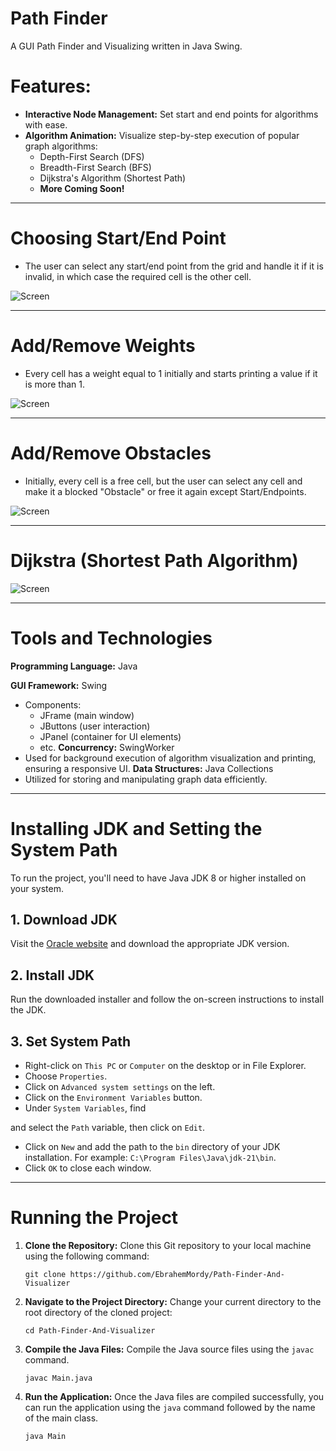 # Path Finder

A GUI Path Finder and Visualizing written in Java Swing.


# Features:

* **Interactive Node Management:** Set start and end points for algorithms with ease.
* **Algorithm Animation:** Visualize step-by-step execution of popular graph algorithms:
    * Depth-First Search (DFS)
    * Breadth-First Search (BFS)
    * Dijkstra's Algorithm (Shortest Path)
    * **More Coming Soon!**


***
# Choosing Start/End Point

- The user can select any start/end point from the grid and handle it if it is invalid, in which case the required cell is the other cell.

![Screen](https://github.com/EbrahemMordy/Path-Finder-And-Visualizer/blob/35636ccbbedd0c4d2d246d545f0a9cb6234304fc/Gifs/1-%20Start%20%26%20End%20Points.gif)

***
# Add/Remove Weights

- Every cell has a weight equal to 1 initially and starts printing a value if it is more than 1.

![Screen](https://github.com/EbrahemMordy/Path-Finder-And-Visualizer/blob/35636ccbbedd0c4d2d246d545f0a9cb6234304fc/Gifs/2-%20Add%20%26%20Remove%20Weights.gif)

***
# Add/Remove Obstacles

- Initially, every cell is a free cell, but the user can select any cell and make it a blocked "Obstacle" or free it again except Start/Endpoints.

![Screen](https://github.com/EbrahemMordy/Path-Finder-And-Visualizer/blob/35636ccbbedd0c4d2d246d545f0a9cb6234304fc/Gifs/3-%20Add%20%26%20Remove%20Obstacles.gif)

***
# Dijkstra (Shortest Path Algorithm)

![Screen](https://github.com/EbrahemMordy/Path-Finder-And-Visualizer/blob/35636ccbbedd0c4d2d246d545f0a9cb6234304fc/Gifs/4-%20Path%20With%20Dijkstra.gif)

***

# Tools and Technologies

**Programming Language:** Java

**GUI Framework:** Swing

* Components:
    * JFrame (main window)
    * JButtons (user interaction)
    * JPanel (container for UI elements)
    * etc.
**Concurrency:** SwingWorker
* Used for background execution of algorithm visualization and printing, ensuring a responsive UI.
**Data Structures:** Java Collections
* Utilized for storing and manipulating graph data efficiently.

***
# Installing JDK and Setting the System Path

To run the project, you'll need to have Java JDK 8 or higher installed on your system.

## 1. Download JDK

Visit the [Oracle website](https://www.oracle.com/java/technologies/downloads/) and download the appropriate JDK version.

## 2. Install JDK

Run the downloaded installer and follow the on-screen instructions to install the JDK.

## 3. Set System Path

- Right-click on `This PC` or `Computer` on the desktop or in File Explorer.
- Choose `Properties`.
- Click on `Advanced system settings` on the left.
- Click on the `Environment Variables` button.
- Under `System Variables`, find

and select the `Path` variable, then click on `Edit`.
- Click on `New` and add the path to the `bin` directory of your JDK installation. For example: `C:\Program Files\Java\jdk-21\bin`.
- Click `OK` to close each window.

***
# Running the Project

1. **Clone the Repository:** Clone this Git repository to your local machine using the following command:
   ```
   git clone https://github.com/EbrahemMordy/Path-Finder-And-Visualizer
   ```
   
2. **Navigate to the Project Directory:** Change your current directory to the root directory of the cloned project:
   ```
   cd Path-Finder-And-Visualizer
   ```

3. **Compile the Java Files:** Compile the Java source files using the `javac` command.
   ```
   javac Main.java
   ```

4. **Run the Application:** Once the Java files are compiled successfully, you can run the application using the `java` command followed by the name of the main class.
   ```
   java Main
   ```
